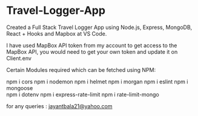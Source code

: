 # Travel-Logger-App
Created a Full Stack Travel Logger App using Node.js, Express, MongoDB, React + Hooks and Mapbox at VS Code.

I have used MapBox API token from my account to get access to the MapBox API, you would need to get your own token and update it on Client\.env

Certain Modules required which can be fetched using NPM:

npm i cors
npm i nodemon
npm i helmet
npm i morgan
npm i eslint
npm i mongoose   
npm i dotenv
npm i express-rate-limit
npm i rate-limit-mongo 


for any queries : jayantbala21@yahoo.com

